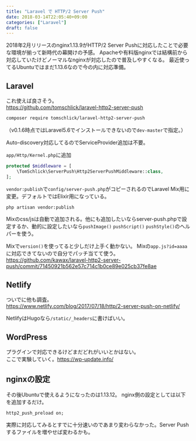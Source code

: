 ```yaml
---
title: "Laravel で HTTP/2 Server Push"
date: 2018-03-14T22:05:40+09:00
categories: ["Laravel"]
draft: false
---
```


2018年2月リリースのnginx1.13.9がHTTP/2 Server Pushに対応したことで必要な環境が揃って新時代の幕開けの予感。
Apacheや有料版nginxでは結構前から対応していたけどノーマルなnginxが対応したので普及しやすくなる。
最近使ってるUbuntuではまだ1.13.6なので今の内に対応準備。

## Laravel
これ使えば良さそう。  
https://github.com/tomschlick/laravel-http2-server-push

```bash
composer require tomschlick/laravel-http2-server-push
```

（v0.1.6時点ではLaravel5.6でインストールできないので`dev-master`で指定。）

Auto-discovery対応してるのでServiceProvider追加は不要。

`app/Http/Kernel.php`に追加

```php
protected $middleware = [
    \TomSchlick\ServerPush\Http2ServerPushMiddleware::class,
];
```

`vendor:publish`で`config/server-push.php`がコピーされるのでLaravel Mix用に変更。デフォルトではElixir用になっている。
```bash
php artisan vendor:publish
```

Mixのcss/jsは自動で追加される。他にも追加したいならserver-push.phpで設定するか、動的に設定したいなら`pushImage()` `pushScript()` `pushStyle()`のヘルパーを使う。

Mixで`version()`を使ってると少しだけ上手く動かない。
Mixの`app.js?id=aaaa`に対応できてないので自分でパッチ当てて使う。
https://github.com/kawax/laravel-http2-server-push/commit/71450921b562e57c714c1b0ce89e025cb37fe8ae

## Netlify
ついでに他も調査。  
https://www.netlify.com/blog/2017/07/18/http/2-server-push-on-netlify/

NetlifyはHugoなら`/static/_headers`に書けばいい。

## WordPress
プラグインで対応できるけどまだどれがいいとかはない。  
ここで実験していく。https://wp-update.info/

## nginxの設定
その後Ubuntuで使えるようになったのは1.13.12。
nginx側の設定としては以下を追加するだけ。

```
http2_push_preload on;
```

実際に対応してみるとすでに十分速いのであまり変わらなかった。Server Pushするファイルを増やせば変わるかも。

